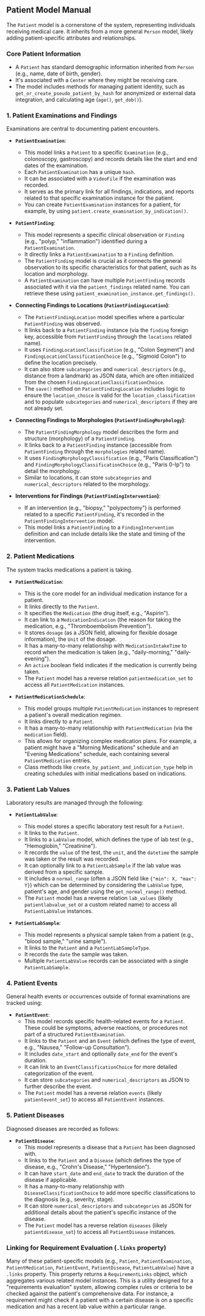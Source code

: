 ## Patient Model Manual

The `Patient` model is a cornerstone of the system, representing individuals receiving medical care. It inherits from a more general `Person` model, likely adding patient-specific attributes and relationships.

### Core Patient Information

*   A `Patient` has standard demographic information inherited from `Person` (e.g., name, date of birth, gender).
*   It's associated with a `Center` where they might be receiving care.
*   The model includes methods for managing patient identity, such as `get_or_create_pseudo_patient_by_hash` for anonymized or external data integration, and calculating age (`age()`, `get_dob()`).

### 1. Patient Examinations and Findings

Examinations are central to documenting patient encounters.

*   **`PatientExamination`**:
    *   This model links a `Patient` to a specific `Examination` (e.g., colonoscopy, gastroscopy) and records details like the start and end dates of the examination.
    *   Each `PatientExamination` has a unique `hash`.
    *   It can be associated with a `VideoFile` if the examination was recorded.
    *   It serves as the primary link for all findings, indications, and reports related to that specific examination instance for the patient.
    *   You can create `PatientExamination` instances for a patient, for example, by using `patient.create_examination_by_indication()`.

*   **`PatientFinding`**:
    *   This model represents a specific clinical observation or `Finding` (e.g., "polyp," "inflammation") identified during a `PatientExamination`.
    *   It directly links a `PatientExamination` to a `Finding` definition.
    *   The `PatientFinding` model is crucial as it connects the general observation to its specific characteristics for that patient, such as its location and morphology.
    *   A `PatientExamination` can have multiple `PatientFinding` records associated with it via the `patient_findings` related name. You can retrieve these using `patient_examination_instance.get_findings()`.

*   **Connecting Findings to Locations (`PatientFindingLocation`)**:
    *   The `PatientFindingLocation` model specifies where a particular `PatientFinding` was observed.
    *   It links back to a `PatientFinding` instance (via the `finding` foreign key, accessible from `PatientFinding` through the `locations` related name).
    *   It uses `FindingLocationClassification` (e.g., "Colon Segment") and `FindingLocationClassificationChoice` (e.g., "Sigmoid Colon") to define the location precisely.
    *   It can also store `subcategories` and `numerical_descriptors` (e.g., distance from a landmark) as JSON data, which are often initialized from the chosen `FindingLocationClassificationChoice`.
    *   The `save()` method on `PatientFindingLocation` includes logic to ensure the `location_choice` is valid for the `location_classification` and to populate `subcategories` and `numerical_descriptors` if they are not already set.

*   **Connecting Findings to Morphologies (`PatientFindingMorphology`)**:
    *   The `PatientFindingMorphology` model describes the form and structure (morphology) of a `PatientFinding`.
    *   It links back to a `PatientFinding` instance (accessible from `PatientFinding` through the `morphologies` related name).
    *   It uses `FindingMorphologyClassification` (e.g., "Paris Classification") and `FindingMorphologyClassificationChoice` (e.g., "Paris 0-Ip") to detail the morphology.
    *   Similar to locations, it can store `subcategories` and `numerical_descriptors` related to the morphology.

*   **Interventions for Findings (`PatientFindingIntervention`)**:
    *   If an intervention (e.g., "biopsy," "polypectomy") is performed related to a specific `PatientFinding`, it's recorded in the `PatientFindingIntervention` model.
    *   This model links a `PatientFinding` to a `FindingIntervention` definition and can include details like the state and timing of the intervention.

### 2. Patient Medications

The system tracks medications a patient is taking.

*   **`PatientMedication`**:
    *   This is the core model for an individual medication instance for a patient.
    *   It links directly to the `Patient`.
    *   It specifies the `Medication` (the drug itself, e.g., "Aspirin").
    *   It can link to a `MedicationIndication` (the reason for taking the medication, e.g., "Thromboembolism Prevention").
    *   It stores `dosage` (as a JSON field, allowing for flexible dosage information), the `Unit` of the dosage.
    *   It has a many-to-many relationship with `MedicationIntakeTime` to record when the medication is taken (e.g., "daily-morning," "daily-evening").
    *   An `active` boolean field indicates if the medication is currently being taken.
    *   The `Patient` model has a reverse relation `patientmedication_set` to access all `PatientMedication` instances.

*   **`PatientMedicationSchedule`**:
    *   This model groups multiple `PatientMedication` instances to represent a patient's overall medication regimen.
    *   It links directly to a `Patient`.
    *   It has a many-to-many relationship with `PatientMedication` (via the `medication` field).
    *   This allows for organizing complex medication plans. For example, a patient might have a "Morning Medications" schedule and an "Evening Medications" schedule, each containing several `PatientMedication` entries.
    *   Class methods like `create_by_patient_and_indication_type` help in creating schedules with initial medications based on indications.

### 3. Patient Lab Values

Laboratory results are managed through the following:

*   **`PatientLabValue`**:
    *   This model stores a specific laboratory test result for a `Patient`.
    *   It links to the `Patient`.
    *   It links to a `LabValue` model, which defines the type of lab test (e.g., "Hemoglobin," "Creatinine").
    *   It records the `value` of the test, the `unit`, and the `datetime` the sample was taken or the result was recorded.
    *   It can optionally link to a `PatientLabSample` if the lab value was derived from a specific sample.
    *   It includes a `normal_range` (often a JSON field like `{"min": X, "max": Y}`) which can be determined by considering the `LabValue` type, patient's age, and gender using the `get_normal_range()` method.
    *   The `Patient` model has a reverse relation `lab_values` (likely `patientlabvalue_set` or a custom related name) to access all `PatientLabValue` instances.

*   **`PatientLabSample`**:
    *   This model represents a physical sample taken from a patient (e.g., "blood sample," "urine sample").
    *   It links to the `Patient` and a `PatientLabSampleType`.
    *   It records the `date` the sample was taken.
    *   Multiple `PatientLabValue` records can be associated with a single `PatientLabSample`.

### 4. Patient Events

General health events or occurrences outside of formal examinations are tracked using:

*   **`PatientEvent`**:
    *   This model records specific health-related events for a `Patient`. These could be symptoms, adverse reactions, or procedures not part of a structured `PatientExamination`.
    *   It links to the `Patient` and an `Event` (which defines the type of event, e.g., "Nausea," "Follow-up Consultation").
    *   It includes `date_start` and optionally `date_end` for the event's duration.
    *   It can link to an `EventClassificationChoice` for more detailed categorization of the event.
    *   It can store `subcategories` and `numerical_descriptors` as JSON to further describe the event.
    *   The `Patient` model has a reverse relation `events` (likely `patientevent_set`) to access all `PatientEvent` instances.

### 5. Patient Diseases

Diagnosed diseases are recorded as follows:

*   **`PatientDisease`**:
    *   This model represents a disease that a `Patient` has been diagnosed with.
    *   It links to the `Patient` and a `Disease` (which defines the type of disease, e.g., "Crohn's Disease," "Hypertension").
    *   It can have `start_date` and `end_date` to track the duration of the disease if applicable.
    *   It has a many-to-many relationship with `DiseaseClassificationChoice` to add more specific classifications to the diagnosis (e.g., severity, stage).
    *   It can store `numerical_descriptors` and `subcategories` as JSON for additional details about the patient's specific instance of the disease.
    *   The `Patient` model has a reverse relation `diseases` (likely `patientdisease_set`) to access all `PatientDisease` instances.

### Linking for Requirement Evaluation (`.links` property)

Many of these patient-specific models (e.g., `Patient`, `PatientExamination`, `PatientMedication`, `PatientEvent`, `PatientDisease`, `PatientLabValue`) have a `.links` property. This property returns a `RequirementLinks` object, which aggregates various related model instances. This is a utility designed for a "requirements evaluation" system, allowing complex rules or criteria to be checked against the patient's comprehensive data. For instance, a requirement might check if a patient with a certain disease is on a specific medication and has a recent lab value within a particular range.

